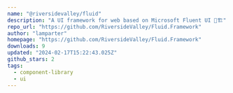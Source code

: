 ```yaml
---
name: "@riversidevalley/fluid"
description: "A UI framework for web based on Microsoft Fluent UI 🎨🏗️"
repo_url: "https://github.com/RiversideValley/Fluid.Framework"
author: "lamparter"
homepage: "https://github.com/RiversideValley/Fluid.Framework"
downloads: 9
updated: "2024-02-17T15:22:43.025Z"
github_stars: 2
tags: 
  - component-library
  - ui
---
```

